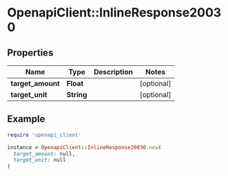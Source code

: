 # OpenapiClient::InlineResponse20030

## Properties

| Name | Type | Description | Notes |
| ---- | ---- | ----------- | ----- |
| **target_amount** | **Float** |  | [optional] |
| **target_unit** | **String** |  | [optional] |

## Example

```ruby
require 'openapi_client'

instance = OpenapiClient::InlineResponse20030.new(
  target_amount: null,
  target_unit: null
)
```

